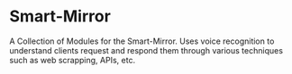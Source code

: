 # Smart-Mirror
A Collection of Modules for the Smart-Mirror.
Uses voice recognition to understand clients request and respond them through various techniques such as web scrapping, APIs, etc.
